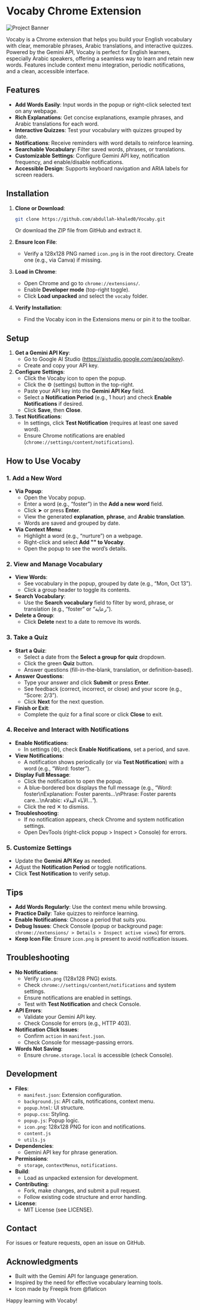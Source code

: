 # Vocaby Chrome Extension

![Project Banner](https://www.socialstudies.com/wp-content/uploads/The-Importance-of-Vocabulary-Instruction-in-Social-Studies-0L.jpg)

Vocaby is a Chrome extension that helps you build your English vocabulary with clear, memorable phrases, Arabic translations, and interactive quizzes. Powered by the Gemini API, Vocaby is perfect for English learners, especially Arabic speakers, offering a seamless way to learn and retain new words. Features include context menu integration, periodic notifications, and a clean, accessible interface.

## Features

- **Add Words Easily**: Input words in the popup or right-click selected text on any webpage.
- **Rich Explanations**: Get concise explanations, example phrases, and Arabic translations for each word.
- **Interactive Quizzes**: Test your vocabulary with quizzes grouped by date.
- **Notifications**: Receive reminders with word details to reinforce learning.
- **Searchable Vocabulary**: Filter saved words, phrases, or translations.
- **Customizable Settings**: Configure Gemini API key, notification frequency, and enable/disable notifications.
- **Accessible Design**: Supports keyboard navigation and ARIA labels for screen readers.

## Installation

1. **Clone or Download**:

   ```bash
   git clone https://github.com/abdullah-khaled0/Vocaby.git
   ```

   Or download the ZIP file from GitHub and extract it.
2. **Ensure Icon File**:
   - Verify a 128x128 PNG named `icon.png` is in the root directory. Create one (e.g., via Canva) if missing.
3. **Load in Chrome**:
   - Open Chrome and go to `chrome://extensions/`.
   - Enable **Developer mode** (top-right toggle).
   - Click **Load unpacked** and select the `vocaby` folder.
4. **Verify Installation**:
   - Find the Vocaby icon in the Extensions menu or pin it to the toolbar.

## Setup

1. **Get a Gemini API Key**:
   - Go to Google AI Studio (https://aistudio.google.com/app/apikey).
   - Create and copy your API key.
2. **Configure Settings**:
   - Click the Vocaby icon to open the popup.
   - Click the ⚙️ (settings) button in the top-right.
   - Paste your API key into the **Gemini API Key** field.
   - Select a **Notification Period** (e.g., 1 hour) and check **Enable Notifications** if desired.
   - Click **Save**, then **Close**.
3. **Test Notifications**:
   - In settings, click **Test Notification** (requires at least one saved word).
   - Ensure Chrome notifications are enabled (`chrome://settings/content/notifications`).

## How to Use Vocaby

### 1. Add a New Word

- **Via Popup**:
  - Open the Vocaby popup.
  - Enter a word (e.g., “foster”) in the **Add a new word** field.
  - Click ➤ or press **Enter**.
  - View the generated **explanation**, **phrase**, and **Arabic translation**.
  - Words are saved and grouped by date.
- **Via Context Menu**:
  - Highlight a word (e.g., “nurture”) on a webpage.
  - Right-click and select **Add "" to Vocaby**.
  - Open the popup to see the word’s details.

### 2. View and Manage Vocabulary

- **View Words**:
  - See vocabulary in the popup, grouped by date (e.g., “Mon, Oct 13”).
  - Click a group header to toggle its contents.
- **Search Vocabulary**:
  - Use the **Search vocabulary** field to filter by word, phrase, or translation (e.g., “foster” or “رعاية”).
- **Delete a Group**:
  - Click **Delete** next to a date to remove its words.

### 3. Take a Quiz

- **Start a Quiz**:
  - Select a date from the **Select a group for quiz** dropdown.
  - Click the green **Quiz** button.
  - Answer questions (fill-in-the-blank, translation, or definition-based).
- **Answer Questions**:
  - Type your answer and click **Submit** or press **Enter**.
  - See feedback (correct, incorrect, or close) and your score (e.g., “Score: 2/3”).
  - Click **Next** for the next question.
- **Finish or Exit**:
  - Complete the quiz for a final score or click **Close** to exit.

### 4. Receive and Interact with Notifications

- **Enable Notifications**:
  - In settings (⚙️), check **Enable Notifications**, set a period, and save.
- **View Notifications**:
  - A notification shows periodically (or via **Test Notification**) with a word (e.g., “Word: foster”).
- **Display Full Message**:
  - Click the notification to open the popup.
  - A blue-bordered box displays the full message (e.g., “Word: foster\\nExplanation: Foster parents...\\nPhrase: Foster parents care...\\nArabic: الآباء البدلاء...”).
  - Click the red ✕ to dismiss.
- **Troubleshooting**:
  - If no notification appears, check Chrome and system notification settings.
  - Open DevTools (right-click popup &gt; Inspect &gt; Console) for errors.

### 5. Customize Settings

- Update the **Gemini API Key** as needed.
- Adjust the **Notification Period** or toggle notifications.
- Click **Test Notification** to verify setup.

## Tips

- **Add Words Regularly**: Use the context menu while browsing.
- **Practice Daily**: Take quizzes to reinforce learning.
- **Enable Notifications**: Choose a period that suits you.
- **Debug Issues**: Check Console (popup or background page: `chrome://extensions/ > Details > Inspect active views`) for errors.
- **Keep Icon File**: Ensure `icon.png` is present to avoid notification issues.

## Troubleshooting

- **No Notifications**:
  - Verify `icon.png` (128x128 PNG) exists.
  - Check `chrome://settings/content/notifications` and system settings.
  - Ensure notifications are enabled in settings.
  - Test with **Test Notification** and check Console.
- **API Errors**:
  - Validate your Gemini API key.
  - Check Console for errors (e.g., HTTP 403).
- **Notification Click Issues**:
  - Confirm `action` in `manifest.json`.
  - Check Console for message-passing errors.
- **Words Not Saving**:
  - Ensure `chrome.storage.local` is accessible (check Console).

## Development

- **Files**:
  - `manifest.json`: Extension configuration.
  - `background.js`: API calls, notifications, context menu.
  - `popup.html`: UI structure.
  - `popup.css`: Styling.
  - `popup.js`: Popup logic.
  - `icon.png`: 128x128 PNG for icon and notifications.
  - `content.js`
  - `utils.js`
- **Dependencies**:
  - Gemini API key for phrase generation.
- **Permissions**:
  - `storage`, `contextMenus`, `notifications`.
- **Build**:
  - Load as unpacked extension for development.
- **Contributing**:
  - Fork, make changes, and submit a pull request.
  - Follow existing code structure and error handling.
- **License**:
  - MIT License (see LICENSE).

## Contact

For issues or feature requests, open an issue on GitHub.

## Acknowledgments

- Built with the Gemini API for language generation.
- Inspired by the need for effective vocabulary learning tools.
- Icon made by Freepik from @flaticon

Happy learning with Vocaby!
